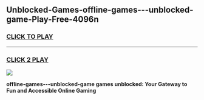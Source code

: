 
## Unblocked-Games-offline-games---unblocked-game-Play-Free-4096n
<h3>
<a href="https://premium76.site?title=offline-games---unblocked-game&ref=18A">CLICK TO PLAY</a></h3>
<hr>

<h3>
<a href="https://premium76.site?title=offline-games---unblocked-game&ref=18A">CLICK 2 PLAY</a>
  
</h3>

<a href="https://premium76.site?title=offline-games---unblocked-game&ref=18A"><img src="https://clearcache.store/games.png"></a>


**offline-games---unblocked-game games unblocked: Your Gateway to Fun and Accessible Online Gaming**
